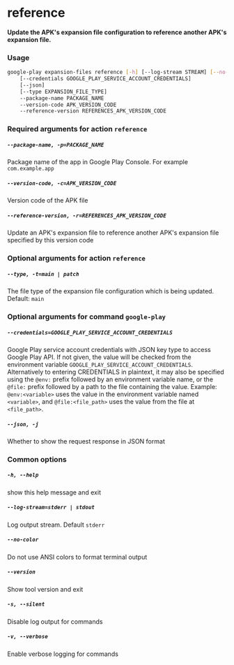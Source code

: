 
reference
=========


**Update the APK's expansion file configuration to reference another APK's expansion file.**
### Usage
```bash
google-play expansion-files reference [-h] [--log-stream STREAM] [--no-color] [--version] [-s] [-v]
    [--credentials GOOGLE_PLAY_SERVICE_ACCOUNT_CREDENTIALS]
    [--json]
    [--type EXPANSION_FILE_TYPE]
    --package-name PACKAGE_NAME
    --version-code APK_VERSION_CODE
    --reference-version REFERENCES_APK_VERSION_CODE
```
### Required arguments for action `reference`

##### `--package-name, -p=PACKAGE_NAME`


Package name of the app in Google Play Console. For example `com.example.app`
##### `--version-code, -c=APK_VERSION_CODE`


Version code of the APK file
##### `--reference-version, -r=REFERENCES_APK_VERSION_CODE`


Update an APK's expansion file to reference another APK's expansion file specified by this version code
### Optional arguments for action `reference`

##### `--type, -t=main | patch`


The file type of the expansion file configuration which is being updated. Default:&nbsp;`main`
### Optional arguments for command `google-play`

##### `--credentials=GOOGLE_PLAY_SERVICE_ACCOUNT_CREDENTIALS`


Google Play service account credentials with JSON key type to access Google Play API. If not given, the value will be checked from the environment variable `GOOGLE_PLAY_SERVICE_ACCOUNT_CREDENTIALS`. Alternatively to entering CREDENTIALS in plaintext, it may also be specified using the `@env:` prefix followed by an environment variable name, or the `@file:` prefix followed by a path to the file containing the value. Example: `@env:<variable>` uses the value in the environment variable named `<variable>`, and `@file:<file_path>` uses the value from the file at `<file_path>`.
##### `--json, -j`


Whether to show the request response in JSON format
### Common options

##### `-h, --help`


show this help message and exit
##### `--log-stream=stderr | stdout`


Log output stream. Default `stderr`
##### `--no-color`


Do not use ANSI colors to format terminal output
##### `--version`


Show tool version and exit
##### `-s, --silent`


Disable log output for commands
##### `-v, --verbose`


Enable verbose logging for commands
